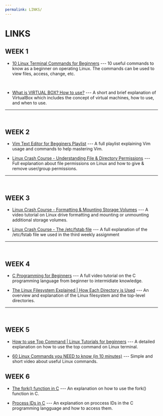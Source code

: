 ```yaml
---
permalink: LINKS/
---
```


# LINKS

## WEEK 1
* [10 Linux Terminal Commands for Beginners](https://youtu.be/oGyJr-iUwt8?si=59V2boc0XfmlFekg) --- 
10 useful commands to know as a beginner on operating Linux.
The commands can be used to view files, access, change, etc.
<br>

* [What is VIRTUAL BOX? How to use?](https://www.youtube.com/watch?v=ROb5LPmjslw) ---
A short and brief explanation of VirtualBox which includes the concept of
virtual machines, how to use, and when to use.
<hr>
<br>

## WEEK 2
* [Vim Text Editor for Begginers Playlist](https://www.youtube.com/watch?v=ohk3cpBqY60&list=PLT98CRl2KxKHy4A5N70jMRYAROzzC2a6x) ---
A full playlist explaining Vim usage and commands to help mastering Vim.

* [Linux Crash Course - Understanding File & Directory Permissions](https://www.youtube.com/watch?v=4e669hSjaX8) ---
Full explanation about file permissions on Linux and how to give & remove user/group permissions.
<hr>
<br>

## WEEK 3
* [Linux Crash Course - Formatting & Mounting Storage Volumes](https://www.youtube.com/watch?v=2Z6ouBYfZr8) ---
A video tutorial on Linux drive formatting and mounting or unmounting additional storage volumes.

* [Linux Crash Course - The /etc/fstab file](https://www.youtube.com/watch?v=A7xH74o6kY0) ---
A full explanation of the /etc/fstab file we used in the third weekly assignment
<hr>
<br>

## WEEK 4
* [C Programming for Beginners](https://www.youtube.com/watch?v=KnvbUiSxvbM&list=PL98qAXLA6aftD9ZlnjpLhdQAOFI8xIB6e) ---
A full video tutorial on the C programming language from beginner to intermidiate knowledge.

* [The Linux Filesystem Explained | How Each Directory is Used](https://www.youtube.com/watch?v=P0QZnAnsQ4c) ---
An overview and explanation of the Linux filesystem and the top-level directories.
<hr>
<br>

## WEEK 5
* [How to use Top Command | Linux Tutorials for beginners](https://www.youtube.com/watch?v=tAe3MPh5sNg) ---
A detailed explanation on how to use the top command on Linux terminal.

* [60 Linux Commands you NEED to know (in 10 minutes)](https://www.youtube.com/watch?v=gd7BXuUQ91w) ---
Simple and short video about useful Linux commands.

## WEEK 6
* [The fork() function in C]([https://www.youtube.com/watch?v=tAe3MPh5sNg](https://www.youtube.com/watch?v=cex9XrZCU14)) ---
An explanation on how to use the fork() function in C.

* [Process IDs in C](https://www.youtube.com/watch?v=PZrQ4eGm-hM) ---
An explanation on proccess IDs in the C programming langguage and how to access them.
